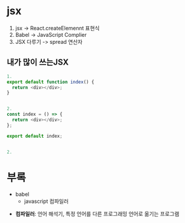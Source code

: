 # jsx

1. jsx -> React.createElemennt 표현식
2. Babel -> JavaScript Complier
3. JSX 다루기 -> spread 연산자

## 내가 많이 쓰는JSX

```js
1.
export default function index() {
  return <div></div>;
}


2.
const index = () => {
  return <div></div>;
};

export default index;


2.

```

# 부록

- babel
  - javascript 컴파일러

* **컴파일러**: 언어 해석기, 특정 언어를 다른 프로그래밍 언어로 옮기는 프로그램
